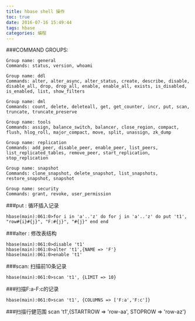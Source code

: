 ```yaml
---
title: hbase shell 操作
toc: true
date: 2016-07-16 15:49:44
tags: hbase
categories: 编程
---
```



###COMMAND GROUPS:

	Group name: general
	Commands: status, version, whoami

	Group name: ddl
	Commands: alter, alter_async, alter_status, create, describe, disable, disable_all, drop, drop_all, enable, enable_all, exists, is_disabled, is_enabled, list, show_filters

	Group name: dml
	Commands: count, delete, deleteall, get, get_counter, incr, put, scan, truncate, truncate_preserve

	Group name: tools
	Commands: assign, balance_switch, balancer, close_region, compact, flush, hlog_roll, major_compact, move, split, unassign, zk_dump

	Group name: replication
	Commands: add_peer, disable_peer, enable_peer, list_peers, list_replicated_tables, remove_peer, start_replication, stop_replication

	Group name: snapshot
	Commands: clone_snapshot, delete_snapshot, list_snapshots, restore_snapshot, snapshot

	Group name: security
	Commands: grant, revoke, user_permission


###put : 循环插入记录

	hbase(main):061:0>for i in 'a'..'z' do for j in 'a'..'z' do put 't1', "row#{i}#{j}", "F:#{j}", "#{j}" end end

###alter : 修改表结构

	hbase(main):061:0>disable 't1'
	hbase(main):061:0>alter 't1',{NAME => 'F'}
	hbase(main):061:0>enable 't1'

###scan: 扫描前10条记录

	hbase(main):061:0>scan 't1', {LIMIT => 10}

###扫描F:a-F:c的记录

	hbase(main):061:0>scan 't1', {COLUMNS => ['F:a','F:c']}

###扫描行健范围
	scan 't1',{STARTROW => 'row-aa', STOPROW => 'row-az'}
